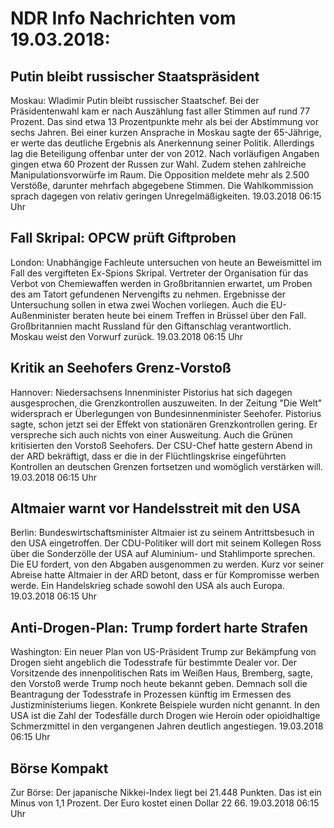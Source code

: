 # NDR Info Nachrichten vom 19.03.2018:


## Putin bleibt russischer Staatspräsident
Moskau:		Wladimir Putin bleibt russischer Staatschef. Bei der Präsidentenwahl kam er nach Auszählung fast aller Stimmen auf rund 77 Prozent. Das sind etwa 13 Prozentpunkte mehr als bei der Abstimmung vor sechs Jahren. Bei einer kurzen Ansprache in Moskau sagte der 65-Jährige, er werte das deutliche Ergebnis als Anerkennung seiner Politik. Allerdings lag die Beteiligung offenbar unter der von 2012. Nach vorläufigen Angaben gingen etwa 60 Prozent der Russen zur Wahl. Zudem stehen zahlreiche Manipulationsvorwürfe im Raum. Die Opposition meldete mehr als 2.500 Verstöße, darunter mehrfach abgegebene Stimmen. Die Wahlkommission sprach dagegen von relativ geringen Unregelmäßigkeiten. 19.03.2018 06:15 Uhr 

## Fall Skripal: OPCW prüft Giftproben
London: Unabhängige Fachleute untersuchen von heute an Beweismittel im Fall des vergifteten Ex-Spions Skripal. Vertreter der Organisation für das Verbot von Chemiewaffen werden in Großbritannien erwartet, um Proben des am Tatort gefundenen Nervengifts zu nehmen. Ergebnisse der Untersuchung sollen in etwa zwei Wochen vorliegen. Auch die EU-Außenminister beraten heute bei einem Treffen in Brüssel über den Fall. Großbritannien macht Russland für den Giftanschlag verantwortlich. Moskau weist den Vorwurf zurück. 19.03.2018 06:15 Uhr 

## Kritik an Seehofers Grenz-Vorstoß
Hannover: Niedersachsens Innenminister Pistorius hat sich dagegen ausgesprochen, die Grenzkontrollen auszuweiten. In der Zeitung "Die Welt" widersprach er Überlegungen von Bundesinnenminister Seehofer. Pistorius sagte, schon jetzt sei der Effekt von stationären Grenzkontrollen gering. Er verspreche sich auch nichts von einer Ausweitung. Auch die Grünen kritisierten den Vorstoß Seehofers. Der CSU-Chef hatte gestern Abend in der ARD bekräftigt, dass er die in der Flüchtlingskrise eingeführten Kontrollen an deutschen Grenzen fortsetzen und womöglich verstärken will. 19.03.2018 06:15 Uhr 

## Altmaier warnt vor Handelsstreit mit den USA
Berlin: Bundeswirtschaftsminister Altmaier ist zu seinem Antrittsbesuch in den USA eingetroffen. Der CDU-Politiker will dort mit seinem Kollegen Ross über die Sonderzölle der USA auf Aluminium- und Stahlimporte sprechen. Die EU fordert, von den Abgaben ausgenommen zu werden. Kurz vor seiner Abreise hatte Altmaier in der ARD betont, dass er für Kompromisse werben werde. Ein Handelskrieg schade sowohl den USA als auch Europa. 19.03.2018 06:15 Uhr 

## Anti-Drogen-Plan: Trump fordert harte Strafen
Washington: Ein neuer Plan von US-Präsident Trump zur Bekämpfung von Drogen sieht angeblich die Todesstrafe für bestimmte Dealer vor. Der Vorsitzende des innenpolitischen Rats im Weißen Haus, Bremberg, sagte, den Vorstoß werde Trump noch heute bekannt geben. Demnach soll die Beantragung der Todesstrafe in Prozessen künftig im Ermessen des Justizministeriums liegen. Konkrete Beispiele wurden nicht genannt. In den USA ist die Zahl der Todesfälle durch Drogen wie Heroin oder opioidhaltige Schmerzmittel in den vergangenen Jahren deutlich angestiegen. 19.03.2018 06:15 Uhr 

## Börse Kompakt
Zur Börse: Der japanische Nikkei-Index liegt bei 21.448 Punkten. Das ist ein Minus von 1,1 Prozent. Der Euro kostet einen Dollar 22 66. 19.03.2018 06:15 Uhr 
